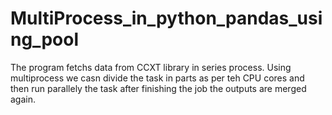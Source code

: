 # MultiProcess_in_python_pandas_using_pool
The program fetchs data from CCXT library in series process.
Using multiprocess we casn divide the task in parts as per teh CPU cores and then run parallely the task after finishing the job the outputs are merged again.

